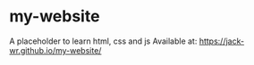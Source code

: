 # my-website

A placeholder to learn html, css and js
Available at: https://jack-wr.github.io/my-website/
